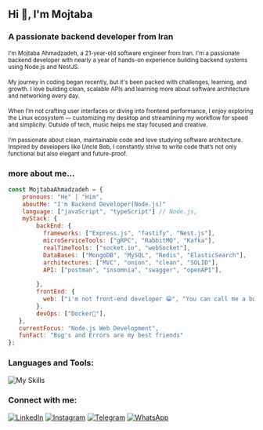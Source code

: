 ## Hi 👋, I'm Mojtaba

### <strong>A passionate backend developer from Iran</strong>

<div>
  <small>
    I'm Mojtaba Ahmadzadeh, a 21-year-old software engineer from Iran. I'm a passionate backend developer with nearly a year of hands-on experience building backend systems using Node.js and NestJS.
  </small>
</div>

<br/>
<div>
  <small>
My journey in coding began recently, but it's been packed with challenges, learning, and growth. I love building clean, scalable APIs and learning more about software architecture and networking every day.
  </small>
</div>

<br/>
<div>
  <small>
When I’m not crafting user interfaces or diving into frontend performance, I enjoy exploring the Linux ecosystem — customizing my desktop and streamlining my workflow for speed and simplicity. Outside of tech, music helps me stay focused and creative.
  </small>
</div>

<br/>
<div>
  <small>
I’m passionate about clean, maintainable code and love studying software architecture. Inspired by developers like Uncle Bob, I constantly strive to write code that’s not only functional but also elegant and future-proof.
  </small>
</div>

### <strong>more about me...</strong>

```js
const MojtabaAhmadzadeh = {
    pronouns: "He" | "Him",     
    aboutMe: "I'm Backend Developer(Node.js)"
    language: ["javaScript", "typeScript"] // Node.js,         
    myStack: {             
        backEnd: {             
          frameworks: ["Express.js", "fastify", "Nest.js"],                   
          microServiceTools: ["gRPC", "RabbitMQ", "Kafka"],
          realTimeTools: ["socket.io", "webSocket"],
          DataBases: ["MongoDB", "MySQL", "Redis", "ElasticSearch"],
          architectures: ["MVC", "onion", "clean", "SOLID"],
          API: ["postman", "insomnia", "swagger", "openAPI"],
          
        },         
        frontEnd: {             
          web: ["i'm not front-end developer 😁", "You can call me a bug fixer 😂"],         
        },         
        devOps: ["Docker🐳"],               
   },    
   currentFocus: "Node.js Web Development",     
   funFact: "Bug's and Errors are my best friends" 
};

```

### Languages and Tools:

![My Skills](https://skillicons.dev/icons?i=html,css,tailwind,bootstrap,javascript,typescript,react,mui,next,redux,github,gitlab,figma,xd)

### Connect with me:
[![LinkedIn](https://skillicons.dev/icons?i=linkedin)](https://linkedin.com/in/yourprofile)
[![Instagram](https://skillicons.dev/icons?i=instagram)](https://instagram.com/yourusername)
[![Telegram](https://img.icons8.com/color/48/000000/telegram-app.png)](https://t.me/MojtabaAhmadzadeh1382)
[![WhatsApp](https://img.icons8.com/color/48/000000/whatsapp--v1.png)](https://wa.me/09370751170)




